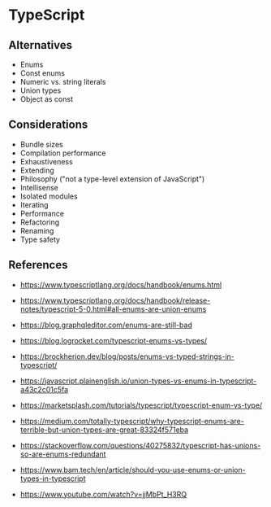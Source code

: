 # TypeScript

## Alternatives

- Enums
- Const enums
- Numeric vs. string literals
- Union types
- Object as const

## Considerations

- Bundle sizes
- Compilation performance
- Exhaustiveness
- Extending
- Philosophy ("not a type-level extension of JavaScript")
- Intellisense
- Isolated modules
- Iterating
- Performance
- Refactoring
- Renaming
- Type safety

## References

- https://www.typescriptlang.org/docs/handbook/enums.html
- https://www.typescriptlang.org/docs/handbook/release-notes/typescript-5-0.html#all-enums-are-union-enums

- https://blog.graphqleditor.com/enums-are-still-bad
- https://blog.logrocket.com/typescript-enums-vs-types/
- https://brockherion.dev/blog/posts/enums-vs-typed-strings-in-typescript/
- https://javascript.plainenglish.io/union-types-vs-enums-in-typescript-a43c2c01c5fa
- https://marketsplash.com/tutorials/typescript/typescript-enum-vs-type/
- https://medium.com/totally-typescript/why-typescript-enums-are-terrible-but-union-types-are-great-83324f571eba
- https://stackoverflow.com/questions/40275832/typescript-has-unions-so-are-enums-redundant
- https://www.bam.tech/en/article/should-you-use-enums-or-union-types-in-typescript
- https://www.youtube.com/watch?v=jjMbPt_H3RQ
